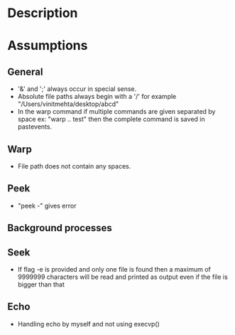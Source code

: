 # Description

# Assumptions
## General
- '&' and ';' always occur in special sense.
- Absolute file paths always begin with a '/' for example "/Users/vinitmehta/desktop/abcd"
- In the warp command if multiple commands are given separated by space ex: "warp .. test" then the complete command is saved in pastevents.
## Warp
- File path does not contain any spaces.
## Peek
- "peek -" gives error
## Background processes

## Seek
- If flag -e is provided and only one file is found then a maximum of 9999999 characters will be read and printed as output even if the file is bigger than that

## Echo
- Handling echo by myself and not using execvp()